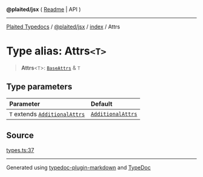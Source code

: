 **@plaited/jsx** ( [Readme](../../README.md) \| API )

***

[Plaited Typedocs](../../../../modules.md) / [@plaited/jsx](../../modules.md) / [index](../README.md) / Attrs

# Type alias: Attrs`<T>`

> **Attrs**\<`T`\>: [`BaseAttrs`](BaseAttrs.md) & `T`

## Type parameters

| Parameter | Default |
| :------ | :------ |
| `T` extends [`AdditionalAttrs`](../interfaces/AdditionalAttrs.md) | [`AdditionalAttrs`](../interfaces/AdditionalAttrs.md) |

## Source

[types.ts:37](https://github.com/plaited/plaited/blob/317e868/libs/jsx/src/types.ts#L37)

***

Generated using [typedoc-plugin-markdown](https://www.npmjs.com/package/typedoc-plugin-markdown) and [TypeDoc](https://typedoc.org/)
